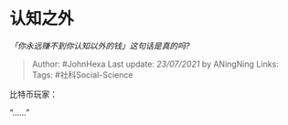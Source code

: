# 认知之外
*「你永远赚不到你认知以外的钱」这句话是真的吗?*

> Author: #JohnHexa
Last update: *23/07/2021* by ANingNing
Links:
Tags: #社科Social-Science 

 
比特币玩家：

“……”



